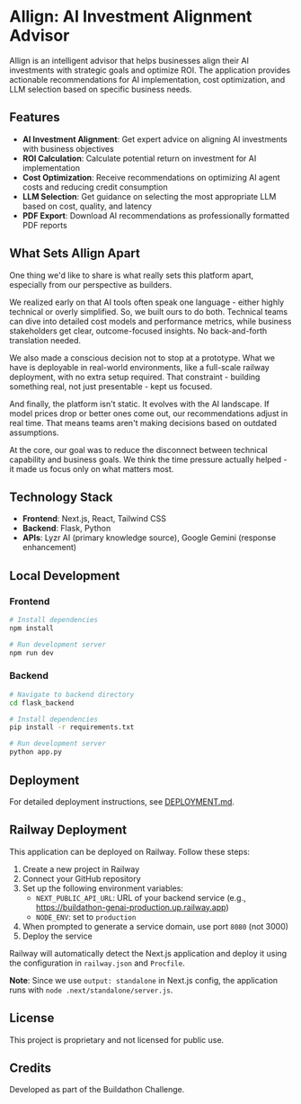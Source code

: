 # AIlign: AI Investment Alignment Advisor

AIlign is an intelligent advisor that helps businesses align their AI investments with strategic goals and optimize ROI. The application provides actionable recommendations for AI implementation, cost optimization, and LLM selection based on specific business needs.

## Features

- **AI Investment Alignment**: Get expert advice on aligning AI investments with business objectives
- **ROI Calculation**: Calculate potential return on investment for AI implementation
- **Cost Optimization**: Receive recommendations on optimizing AI agent costs and reducing credit consumption
- **LLM Selection**: Get guidance on selecting the most appropriate LLM based on cost, quality, and latency
- **PDF Export**: Download AI recommendations as professionally formatted PDF reports

## What Sets AIlign Apart

One thing we'd like to share is what really sets this platform apart, especially from our perspective as builders.

We realized early on that AI tools often speak one language - either highly technical or overly simplified. So, we built ours to do both. Technical teams can dive into detailed cost models and performance metrics, while business stakeholders get clear, outcome-focused insights. No back-and-forth translation needed.

We also made a conscious decision not to stop at a prototype. What we have is deployable in real-world environments, like a full-scale railway deployment, with no extra setup required. That constraint - building something real, not just presentable - kept us focused.

And finally, the platform isn't static. It evolves with the AI landscape. If model prices drop or better ones come out, our recommendations adjust in real time. That means teams aren't making decisions based on outdated assumptions.

At the core, our goal was to reduce the disconnect between technical capability and business goals. We think the time pressure actually helped - it made us focus only on what matters most.


## Technology Stack

- **Frontend**: Next.js, React, Tailwind CSS
- **Backend**: Flask, Python
- **APIs**: Lyzr AI (primary knowledge source), Google Gemini (response enhancement)

## Local Development

### Frontend

```bash
# Install dependencies
npm install

# Run development server
npm run dev
```

### Backend

```bash
# Navigate to backend directory
cd flask_backend

# Install dependencies
pip install -r requirements.txt

# Run development server
python app.py
```

## Deployment

For detailed deployment instructions, see [DEPLOYMENT.md](DEPLOYMENT.md).

## Railway Deployment

This application can be deployed on Railway. Follow these steps:

1. Create a new project in Railway
2. Connect your GitHub repository
3. Set up the following environment variables:
   - `NEXT_PUBLIC_API_URL`: URL of your backend service (e.g., https://buildathon-genai-production.up.railway.app)
   - `NODE_ENV`: set to `production`
4. When prompted to generate a service domain, use port `8080` (not 3000)
5. Deploy the service

Railway will automatically detect the Next.js application and deploy it using the configuration in `railway.json` and `Procfile`.

**Note**: Since we use `output: standalone` in Next.js config, the application runs with `node .next/standalone/server.js`.


## License

This project is proprietary and not licensed for public use.

## Credits

Developed as part of the Buildathon Challenge.

